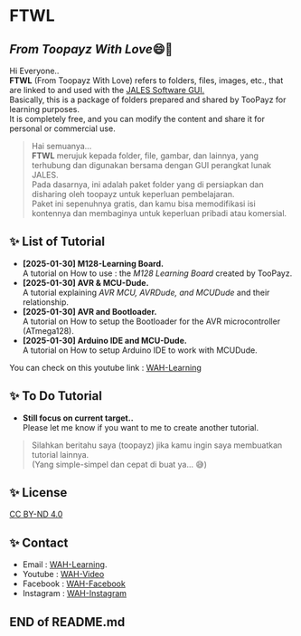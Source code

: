# FTWL
## _From Toopayz With Love_:smile::green_heart:

Hi Everyone..  
**FTWL** (From Toopayz With Love) refers to folders, files, images, etc., that are linked to and used with the [JALES Software GUI.](https://github.com/WAH-share/JALES-apps)  
Basically, this is a package of folders prepared and shared by TooPayz for learning purposes.  
It is completely free, and you can modify the content and share it for personal or commercial use.
> Hai semuanya...  
> **FTWL** merujuk kepada folder, file, gambar, dan lainnya, yang terhubung dan digunakan bersama dengan GUI perangkat lunak JALES.  
> Pada dasarnya, ini adalah paket folder yang di persiapkan dan disharing oleh toopayz untuk keperluan pembelajaran.  
> Paket ini sepenuhnya gratis, dan kamu bisa memodifikasi isi kontennya dan membaginya untuk keperluan pribadi atau komersial.

##
## ✨ List of Tutorial
- **[2025-01-30] M128-Learning Board.**  
A tutorial on How to use : the _M128 Learning Board_ created by TooPayz.
- **[2025-01-30] AVR & MCU-Dude.**  
A tutorial explaining _AVR MCU, AVRDude, and MCUDude_ and their relationship.
- **[2025-01-30] AVR and Bootloader.**  
A tutorial on How to setup the Bootloader for the AVR microcontroller (ATmega128).
- **[2025-01-30] Arduino IDE and MCU-Dude.**  
A tutorial on How to setup Arduino IDE to work with MCUDude.

You can check on this youtube link : [WAH-Learning](https://www.youtube.com/@WAH.Learning)

##
## ✨ To Do Tutorial
- **Still focus on current target..**  
Please let me know if you want to me to create another tutorial.
> Silahkan beritahu saya (toopayz) jika kamu ingin saya membuatkan tutorial lainnya.  
> (Yang simple-simpel dan cepat di buat ya... :sweat_smile:)

##
## ✨ License
[CC BY-ND 4.0](https://creativecommons.org/licenses/by-nd/4.0/deed.en)

## ✨ Contact
- Email : [WAH-Learning](mailto:wah.learning@gmail.com).
- Youtube : [WAH-Video](https://www.youtube.com/@WAH.Learning)
- Facebook : [WAH-Facebook](https://www.facebook.com/profile.php?id=100094907858032)
- Instagram : [WAH-Instagram](https://www.instagram.com/wah.digital.solution/)

##
## END of README.md

